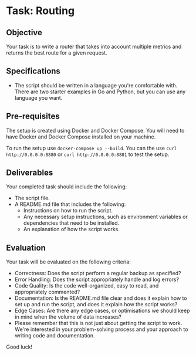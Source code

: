 # Task: Routing

## Objective

Your task is to write a router that takes into account multiple metrics and returns the best route for a given request.

## Specifications

* The script should be written in a language you're comfortable with. There are two starter examples in Go and Python, but you can use any language you want.

## Pre-requisites

The setup is created using Docker and Docker Compose. You will need to have Docker and Docker Compose installed on your machine.

To run the setup use `docker-compose up --build`. You can the use `curl http://0.0.0.0:8880` or `curl http://0.0.0.0:8881` to test the setup.

## Deliverables

Your completed task should include the following:

* The script file.
* A README.md file that includes the following:
  * Instructions on how to run the script.
  * Any necessary setup instructions, such as environment variables or dependencies that need to be installed.
  * An explanation of how the script works.


## Evaluation

Your task will be evaluated on the following criteria:

* Correctness: Does the script perform a regular backup as specified?
* Error Handling: Does the script appropriately handle and log errors?
* Code Quality: Is the code well-organized, easy to read, and appropriately commented?
* Documentation: Is the README.md file clear and does it explain how to set up and run the script, and does it explain how the script works?
* Edge Cases: Are there any edge cases, or optimisations we should keep in mind when the volume of data increases?
* Please remember that this is not just about getting the script to work. We're interested in your problem-solving process and your approach to writing code and documentation.

Good luck!
